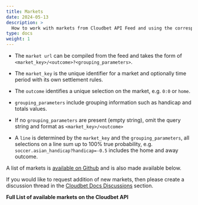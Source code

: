 ```yaml
---
title: Markets
date: 2024-05-13
description: >
  How to work with markets from Cloudbet API Feed and using the corresponding market URLs in the Cloudbet Trading API to place bets.
type: docs
weight: 1
---
```


- The `market url` can be compiled from the feed and takes the form of `<market_key>/<outcome>?<grouping_parameters>`.

- The `market_key` is the unique identifier for a market and optionally time period with its own settlement rules.

- The `outcome` identifies a unique selection on the market, e.g. `0:0` or `home`.

- `grouping_parameters` include grouping information such as handicap and totals values.

- If no `grouping_parameters` are present (empty string), omit the query string and format as `<market_key>/<outcome>`

- A `line` is determined by the `market_key` and the `grouping_parameters`, all selections on a line sum up to 100% true probability, e.g. `soccer.asian_handicap?handicap=-0.5` includes the home and away outcome.

A list of markets is [available on Github](https://gist.github.com/kgravenreuth/6703e1e213aecac4d5728f2f699d34e7#file-markets-json) and is also made available below.

If you would like to request addition of new markets, then please create a discussion thread in the [Cloudbet Docs Discussions](https://github.com/Cloudbet/docs/discussions) section.

**Full List of available markets on the Cloudbet API**

<script src="https://gist.github.com/kgravenreuth/6703e1e213aecac4d5728f2f699d34e7.js?file=markets.json"></script>
